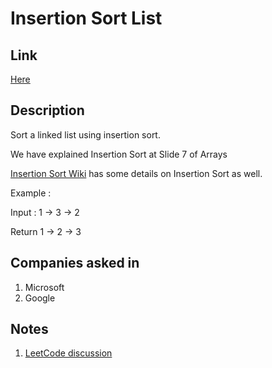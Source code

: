 # Insertion Sort List

## Link

[Here](https://www.interviewbit.com/problems/insertion-sort-list/)

## Description

Sort a linked list using insertion sort.

We have explained Insertion Sort at Slide 7 of Arrays

[Insertion Sort Wiki](http://en.wikipedia.org/wiki/Insertion_sort#Algorithm) has some details on Insertion Sort as well.

Example :

Input : 1 -> 3 -> 2

Return 1 -> 2 -> 3

## Companies asked in

1. Microsoft
1. Google

## Notes

1. [LeetCode discussion](https://discuss.leetcode.com/topic/8570/an-easy-and-clear-way-to-sort-o-1-space)
